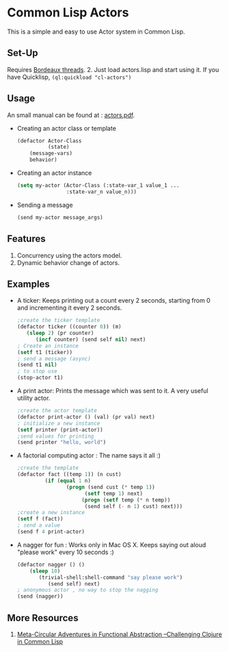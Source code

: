 # Common Lisp Actors

This is a simple and easy to use Actor system in Common Lisp.

## Set-Up

Requires [Bordeaux threads](http://common-lisp.net/project/bordeaux-threads/).
2. Just load actors.lisp and start using it.
If you have Quicklisp, ```(ql:quickload "cl-actors")```

## Usage

An small manual can be found at : [actors.pdf](http://www.cs.rpi.edu/~govinn/actors.pdf).

-   Creating an actor class or template
    ```lisp
  	(defactor Actor-Class
              (state)
  	    (message-vars)
  	    behavior)
  	```

-   Creating an actor instance
    ```lisp
    (setq my-actor (Actor-Class (:state-var_1 value_1 ...
    	  	        :state-var_n value_n)))
    ```

-   Sending a message
    ```lisp
    (send my-actor message_args)
    ```

## Features

1.  Concurrency using the actors model.
2.  Dynamic behavior change of actors.

## Examples

-   A ticker: Keeps printing out a count every 2 seconds, starting from 0 and incrementing it every 2 seconds.
    ```lisp
    ;create the ticker template
    (defactor ticker ((counter 0)) (m)
       (sleep 2) (pr counter)
          (incf counter) (send self nil) next)
    ; Create an instance
    (setf t1 (ticker))
    ; send a message (async)
    (send t1 nil)
    ; to stop use
    (stop-actor t1)
    ```

-   A print actor: Prints the message which was sent to it. A very useful utility actor.
    ```lisp
    ;create the actor template
    (defactor print-actor () (val) (pr val) next)
    ; initialize a new instance
    (setf printer (print-actor))
    ;send values for printing
    (send printer "hello, world")
    ```

-   A factorial computing actor : The name says it all :)
    ```lisp
    ;create the template
    (defactor fact ((temp 1)) (n cust)
    	     (if (equal 1 n)
    	            (progn (send cust (* temp 1))
                          (setf temp 1) next)
    		             (progn (setf temp (* n temp))
                          (send self (- n 1) cust) next)))
    ;create a new instance
    (setf f (fact))
    ; send a value
    (send f 4 print-actor)
    ```

-   A nagger for fun : Works only in Mac OS X. Keeps saying out aloud "please work" every 10 seconds :)
    ```lisp
    (defactor nagger () ()
        (sleep 10)
           (trivial-shell:shell-command "say please work")
              (send self) next)
    ; anonymous actor , no way to stop the nagging
    (send (nagger))
    ```

## More Resources

1.  [Meta-Circular Adventures in Functional Abstraction –Challenging Clojure in Common Lisp](http://chriskohlhepp.wordpress.com/metacircular-adventures-in-functional-abstraction-challenging-clojure-in-common-lisp/)


<!-- Links -->

<!--
[bordeaux-threads]: http://common-lisp.net/project/bordeaux-threads/
[actors.pdf]: http://www.cs.rpi.edu/~govinn/actors.pdf
  -->

<!-- End Of File -->
